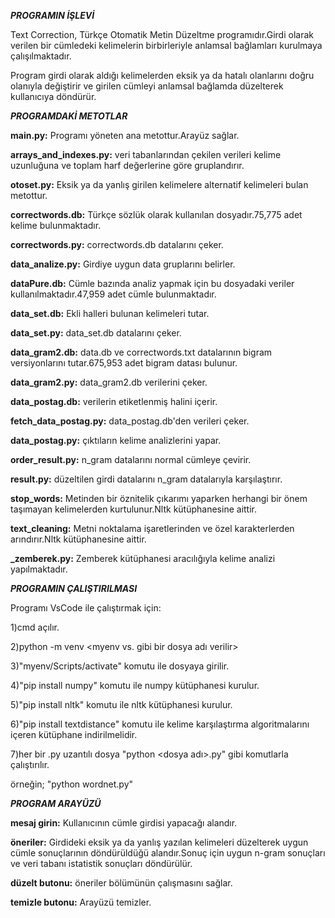 ***PROGRAMIN İŞLEVİ***

Text Correction, Türkçe Otomatik Metin Düzeltme programıdır.Girdi olarak verilen bir cümledeki kelimelerin birbirleriyle anlamsal bağlamları kurulmaya çalışılmaktadır.

Program girdi olarak aldığı kelimelerden eksik ya da hatalı olanlarını doğru olanıyla değiştirir ve girilen cümleyi anlamsal bağlamda düzelterek kullanıcıya döndürür.


***PROGRAMDAKİ METOTLAR***

**main.py:** Programı yöneten ana metottur.Arayüz sağlar.

**arrays_and_indexes.py:** veri tabanlarından çekilen verileri kelime uzunluğuna ve toplam harf değerlerine göre gruplandırır.

**otoset.py:** Eksik ya da yanlış girilen kelimelere alternatif kelimeleri bulan metottur.

**correctwords.db:** Türkçe sözlük olarak kullanılan dosyadır.75,775 adet kelime bulunmaktadır.

**correctwords.py:** correctwords.db datalarını çeker.

**data_analize.py:** Girdiye uygun data gruplarını belirler.

**dataPure.db:** Cümle bazında analiz yapmak için bu dosyadaki veriler kullanılmaktadır.47,959 adet cümle bulunmaktadır.

**data_set.db:** Ekli halleri bulunan kelimeleri tutar.

**data_set.py:** data_set.db datalarını çeker.

**data_gram2.db:** data.db ve correctwords.txt datalarının bigram versiyonlarını tutar.675,953 adet bigram datası bulunur.

**data_gram2.py:** data_gram2.db verilerini çeker.

**data_postag.db:** verilerin etiketlenmiş halini içerir.

**fetch_data_postag.py:** data_postag.db'den verileri çeker.

**data_postag.py:** çıktıların kelime analizlerini yapar.

**order_result.py:** n_gram datalarını normal cümleye çevirir.

**result.py:** düzeltilen girdi datalarını n_gram datalarıyla karşılaştırır.

**stop_words:** Metinden bir öznitelik çıkarımı yaparken herhangi bir önem taşımayan kelimelerden kurtulunur.Nltk kütüphanesine aittir.

**text_cleaning:** Metni noktalama işaretlerinden ve özel karakterlerden arındırır.Nltk kütüphanesine aittir.

**_zemberek.py:** Zemberek kütüphanesi aracılığıyla kelime analizi yapılmaktadır.

***PROGRAMIN ÇALIŞTIRILMASI***

Programı VsCode ile çalıştırmak için:

1)cmd açılır.

2)python -m venv <myenv vs. gibi bir dosya adı verilir>

3)"myenv/Scripts/activate" komutu ile dosyaya girilir.

4)"pip install numpy" komutu ile numpy kütüphanesi kurulur.

5)"pip install nltk" komutu ile nltk kütüphanesi kurulur.

6)"pip install textdistance" komutu ile kelime karşılaştırma algoritmalarını içeren kütüphane indirilmelidir.

7)her bir .py uzantılı dosya "python <dosya adı>.py" gibi komutlarla çalıştırılır.

örneğin; "python wordnet.py"

***PROGRAM ARAYÜZÜ***

**mesaj girin:** Kullanıcının cümle girdisi yapacağı alandır.

**öneriler:** Girdideki eksik ya da yanlış yazılan kelimeleri düzelterek uygun cümle sonuçlarının döndürüldüğü alandır.Sonuç için uygun n-gram sonuçları ve veri tabanı istatistik sonuçları döndürülür.

**düzelt butonu:** öneriler bölümünün çalışmasını sağlar.

**temizle butonu:** Arayüzü temizler.
